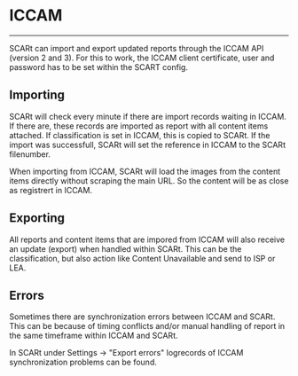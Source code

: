 # ICCAM

---

SCARt can import and export updated reports through the ICCAM API (version 2 and 3). 
For this to work, the ICCAM client certificate, user and password has to be set 
within the SCART config. 

## Importing

SCARt will check every minute if there are import records waiting in ICCAM. If there are,
these records are imported as report with all content items attached. If classification 
is set in ICCAM, this is copied to SCARt. If the import was successfull, SCARt will set 
the reference in ICCAM to the SCARt filenumber.

When importing from ICCAM, SCARt will load the images from the content items directly 
without scraping the main URL. So the content will be as close as registrert in ICCAM. 

## Exporting

All reports and content items that are impored from ICCAM will also receive an
update (export) when handled within SCARt. This can be the classification, but also action 
like Content Unavailable and send to ISP or LEA. 

## Errors

Sometimes there are synchronization errors between ICCAM and SCARt. This can be because of 
timing conflicts and/or manual handling of report in the same timeframe within 
ICCAM and SCARt.

In SCARt under Settings -> "Export errors" logrecords of ICCAM synchronization problems 
can be found. 


